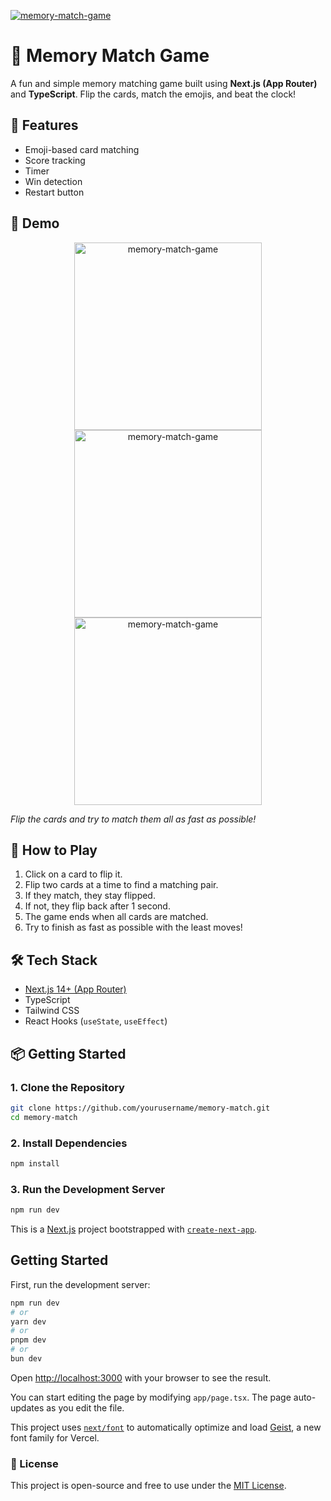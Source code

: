 <a href='https://memory-match-weld.vercel.app/' target='_blank'><img src='https://i.postimg.cc/jdCvdk3D/game3.png' border='0' alt='memory-match-game'/></a>
# 🧠 Memory Match Game

A fun and simple memory matching game built using **Next.js (App Router)** and **TypeScript**. Flip the cards, match the emojis, and beat the clock!

## 🚀 Features

- Emoji-based card matching
- Score tracking
- Timer
- Win detection
- Restart button

## 📸 Demo

<!-- ![Game Screenshot](./public/game1.png)   -->
<div align="center">
    <img src='https://i.postimg.cc/MGN3hXCp/game1.png' alt='memory-match-game' width='300' height='300' style="margin: 0 10px;"/>
    <img src='https://i.postimg.cc/8khX0ptT/game2.png' alt='memory-match-game' width='300' height='300' style="margin: 0 10px;"/>
    <img src='https://i.postimg.cc/jdCvdk3D/game3.png' alt='memory-match-game' width='300' height='300' style="margin: 0 10px;"/>
</div>

*Flip the cards and try to match them all as fast as possible!*

## 🧩 How to Play

1. Click on a card to flip it.
2. Flip two cards at a time to find a matching pair.
3. If they match, they stay flipped.
4. If not, they flip back after 1 second.
5. The game ends when all cards are matched.
6. Try to finish as fast as possible with the least moves!

## 🛠️ Tech Stack

- [Next.js 14+ (App Router)](https://nextjs.org/docs/app)
- TypeScript
- Tailwind CSS
- React Hooks (`useState`, `useEffect`)

## 📦 Getting Started

### 1. Clone the Repository

```bash
git clone https://github.com/yourusername/memory-match.git
cd memory-match
```
### 2. Install Dependencies

```bash
npm install
```

### 3. Run the Development Server
```bash
npm run dev
```

This is a [Next.js](https://nextjs.org) project bootstrapped with [`create-next-app`](https://nextjs.org/docs/app/api-reference/cli/create-next-app).

## Getting Started

First, run the development server:

```bash
npm run dev
# or
yarn dev
# or
pnpm dev
# or
bun dev
```

Open [http://localhost:3000](http://localhost:3000) with your browser to see the result.

You can start editing the page by modifying `app/page.tsx`. The page auto-updates as you edit the file.

This project uses [`next/font`](https://nextjs.org/docs/app/building-your-application/optimizing/fonts) to automatically optimize and load [Geist](https://vercel.com/font), a new font family for Vercel.

### 📄 License
This project is open-source and free to use under the [MIT License](LICENSE).

